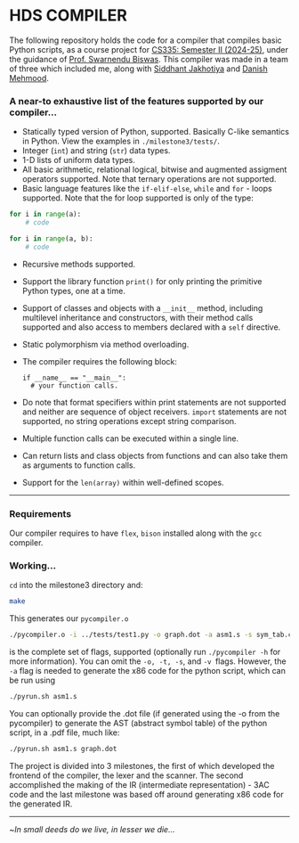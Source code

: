 # HDS COMPILER

The following repository holds the code for a compiler that compiles basic Python scripts, as a course project for [CS335: Semester II (2024-25)](https://www.cse.iitk.ac.in/users/swarnendu/courses/spring2024-cs335/), under the guidance of [Prof. Swarnendu Biswas](https://www.cse.iitk.ac.in/users/swarnendu/). This compiler was made in a team of three which included me, along with [Siddhant Jakhotiya](https://github.com/ahahahahah1) and [Danish Mehmood](https://github.com/danx069).

### A near-to exhaustive list of the features supported by our compiler...

* Statically typed version of Python, supported. Basically C-like semantics in Python. View the examples in `./milestone3/tests/`.
* Integer (`int`) and string (`str`) data types.
* 1-D lists of uniform data types.
* All basic arithmetic, relational logical, bitwise and augmented assigment operators supported. Note that ternary operations are not supported.
* Basic language features like the `if-elif-else`, `while` and `for` - loops supported. Note that the for loop supported is only of the type:

```python
for i in range(a):
	# code
```

```python
for i in range(a, b):
	# code
```

* Recursive methods supported.
* Support the library function `print()` for only printing the primitive Python types, one at a time.
* Support of classes and objects with a `__init__` method, including multilevel inheritance and constructors, with their method calls supported and also access to members declared with a `self` directive.
* Static polymorphism via method overloading.
* The compiler requires the following block:

  ```python-repl
  if __name__ == "__main__":
  	# your function calls.
  ```
* Do note that format specifiers within print statements are not supported and neither are sequence of object receivers. `import` statements are not supported, no string operations except string comparison.
* Multiple function calls can be executed within a single line.
* Can return lists and class objects from functions and can also take them as arguments to function calls.
* Support for the `len(array)` within well-defined scopes.

---



### Requirements

Our compiler requires to have `flex`, `bison` installed along with the `gcc` compiler.

### Working...

`cd` into the milestone3 directory and:

```bash
make
```

This generates our `pycompiler.o`

```bash
./pycompiler.o -i ../tests/test1.py -o graph.dot -a asm1.s -s sym_tab.csv -t tac.txt -v
```

is the complete set of flags, supported (optionally run `./pycompiler -h` for more information). You can omit the `-o, -t, -s`, and `-v `flags. However, the `-a` flag is needed to generate the x86 code for the python script, which can be run using

```bash
./pyrun.sh asm1.s
```

You can optionally provide the .dot file (if generated using the -o from the pycompiler) to generate the AST (abstract symbol table) of the python script, in a .pdf file, much like:

```bash
./pyrun.sh asm1.s graph.dot 
```




The project is divided into 3 milestones, the first of which developed the frontend of the compiler, the lexer and the scanner. The second accomplished the making of the IR (intermediate representation) - 3AC code and the last milestone was based off around generating x86 code for the generated IR.

---



~*In small deeds do we live, in lesser we die...*

